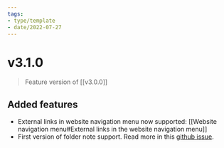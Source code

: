 ```yaml
---
tags:
- type/template
- date/2022-07-27
---
```


# v3.1.0
> Feature version of [[v3.0.0]]

## Added features
- External links in website navigation menu now supported: [[Website navigation menu#External links in the website navigation menu]]
- First version of folder note support. Read more in this [github issue](https://github.com/obsidian-html/obsidian-html/issues/288).